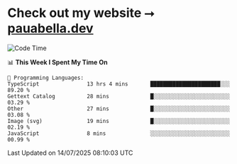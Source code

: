 # Check out my website ⭢ [pauabella.dev](https://pauabella.dev)

<!--START_SECTION:waka-->
![Code Time](http://img.shields.io/badge/Code%20Time-4%2C587%20hrs%2027%20mins-blue)

📊 **This Week I Spent My Time On** 

```text
💬 Programming Languages: 
TypeScript               13 hrs 4 mins       ██████████████████████░░░   89.20 % 
Gettext Catalog          28 mins             █░░░░░░░░░░░░░░░░░░░░░░░░   03.29 % 
Other                    27 mins             █░░░░░░░░░░░░░░░░░░░░░░░░   03.08 % 
Image (svg)              19 mins             █░░░░░░░░░░░░░░░░░░░░░░░░   02.19 % 
JavaScript               8 mins              ░░░░░░░░░░░░░░░░░░░░░░░░░   00.99 % 
```


 Last Updated on 14/07/2025 08:10:03 UTC
<!--END_SECTION:waka-->

